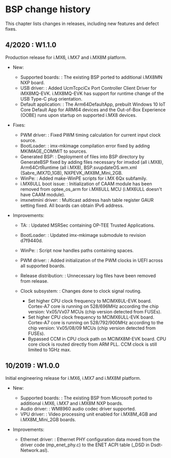 BSP change history
====
This chapter lists changes in releases, including new features and defect fixes.

## 4/2020 : W1.1.0
Production release for i.MX6, i.MX7 and i.MX8M platform.
  - New:
      - Supported boards:
        :   The existing BSP ported to additional i.MX8MN NXP board.
      - USB driver:
        :   Added UcmTcpciCx Port Controller Client Driver for iMX8MQ-EVK. i.MX8MQ-EVK has support for runtime change of the USB Type-C plug orientation.
      - Default application:
        :   The Arm64DefaultApp, prebuilt Windows 10 IoT Core Default App for ARM64 devices and the Out-of-Box Experience (OOBE) runs upon startup on supported i.MX8 devices.

  - Fixes:
      - PWM driver:
        :   Fixed PWM timing calculation for current input clock source.
      - BootLoader:
        :   imx-mkimage compilation error fixed by adding MKIMAGE_COMMIT to sources.
      - Generated BSP:
        :   Deployment of files into BSP directory by GenerateBSP fixed by adding files necessary for imxdod (all i.MX8), Arm64CrtRuntime (all i.MX8), BSP.svupdateOS.wm.xml (Sabre_iMX7D_1GB), NXPEVK_iMX8M_Mini_2GB.
      - WinPe:
        :   Added make-WinPE scripts for i.MX 6Qx subfamily.
      - i.MX6ULL boot issue:
        :   Initialization of CAAM module has been removed from optee_os_arm for i.MX6ULL MCU (i.MX6ULL doesn't have CAAM module).
      - imxnetmini driver:
        :   Multicast address hash table register GAUR setting fixed. All boards can obtain IPv6 address.

  - Improvements:
      - TA:
        :   Updated MSRSec containing OP-TEE Trusted Applications.
      - BootLoader:
        :   Updated imx-mkimage submodule to revision d7f9440d.
      - WinPe:
        :   Script now handles paths containing spaces.
      - PWM driver:
        :   Added initialization of the PWM clocks in UEFI across all supported boards.
      - Release distribution:
        :   Unnecessary log files have been removed from release.
      - Clock subsystem:
        :   Changes done to clock signal routing.

          - Set higher CPU clock frequency to MCIMX6UL-EVK board. Cortex-A7 core is running on 528/696MHz according the chip version: Vx05/Vx07 MCUs (chip version detected from FUSEs).
          - Set higher CPU clock frequency to MCIMX6ULL-EVK board. Cortex-A7 core is running on 528/792/900MHz according to the chip version: Vx05/08/09 MCUs (chip version detected from FUSEs).
          - Bypassed CCM in CPU clock path on MCIMX8M-EVK board. CPU core clock is routed directly from ARM PLL. CCM clock is still limited to 1GHz max.

## 10/2019 : W1.0.0
Initial engineering release for i.MX6, i.MX7 and i.MX8M platform.
  - New:
      - Supported boards:
        :   The existing BSP from Microsoft ported to additional i.MX6, i.MX7 and i.MX8M NXP boards.
      - Audio driver:
        :   WM8960 audio codec driver supported.
      - VPU driver:
        :   Video processing unit enabled for i.MX8M_4GB and i.MX8M_Mini_2GB boards.

  - Improvements:
      - Ethernet driver:
        :   Ethernet PHY configuration data moved from the driver code (mp_enet_phy.c) to the ENET ACPI table (_DSD in Dsdt-Network.asl).
